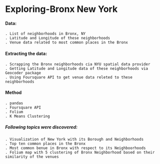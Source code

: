 # Exploring-Bronx New York
#### Data:
    . List of neighborhoods in Bronx, NY
    . Latitude and Longitude of these neighborhoods
    . Venue data related to most common places in the Bronx
#### Extracting the data:
    . Scrapping the Bronx neighborhoods cia NYU spatial data provider
    . Getting Latitude and Longitude data of these neighborhoods via Geocoder package
    . Using Foursquare API to get venue data releted to these neighborhoods
    
#### Method
    . pandas
    . Foursquare API
    . Folium
    . K Means Clustering
    
##### Following topics were discovered:
    . Visualization of New York with its Borough and Neighborhoods 
    . Top ten common places in the Bronx
    . Most common benue in Bronx with respect to its Neighboorhoods
    . Folium map with 5 clustering of Bronx Neighborhood based on their similarity of the venues
  
